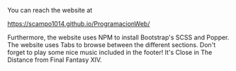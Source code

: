You can reach the website at

https://scampo1014.github.io/ProgramacionWeb/


Furthermore, the website uses NPM to install Bootstrap's SCSS and Popper.
The website uses Tabs to browse between the different sections.
Don't forget to play some nice music included in the footer! It's Close in The Distance from Final Fantasy XIV.